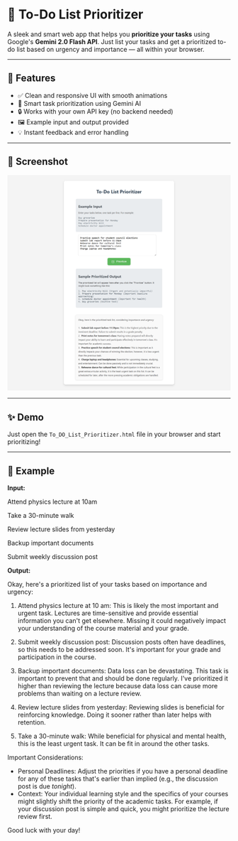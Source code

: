 # 📝 To-Do List Prioritizer

A sleek and smart web app that helps you **prioritize your tasks** using Google's **Gemini 2.0 Flash API**. Just list your tasks and get a prioritized to-do list based on urgency and importance — all within your browser.

---

## 🚀 Features

- ✅ Clean and responsive UI with smooth animations
- 🧠 Smart task prioritization using Gemini AI
- 🔒 Works with your own API key (no backend needed)
- 🖼️ Example input and output provided
- 💡 Instant feedback and error handling

---

## 📸 Screenshot


![App Screenshot](Screenshot.png)

---

## ✨ Demo

Just open the `To_DO_List_Prioritizer.html` file in your browser and start prioritizing!

---

## 🧪 Example

**Input:**

Attend physics lecture at 10am    

Take a 30-minute walk   

Review lecture slides from yesterday   

Backup important documents    

Submit weekly discussion post 

**Output:**

Okay, here's a prioritized list of your tasks based on importance and urgency:

1.  Attend physics lecture at 10 am: This is likely the most important and urgent task. Lectures are time-sensitive and provide essential information you can't get elsewhere. Missing it could negatively impact your understanding of the course material and your grade.

2.  Submit weekly discussion post: Discussion posts often have deadlines, so this needs to be addressed soon. It's important for your grade and participation in the course.

3.  Backup important documents: Data loss can be devastating. This task is important to prevent that and should be done regularly. I've prioritized it higher than reviewing the lecture because data loss can cause more problems than waiting on a lecture review.

4.  Review lecture slides from yesterday: Reviewing slides is beneficial for reinforcing knowledge. Doing it sooner rather than later helps with retention.

5.  Take a 30-minute walk: While beneficial for physical and mental health, this is the least urgent task. It can be fit in around the other tasks.

Important Considerations:

*   Personal Deadlines: Adjust the priorities if you have a personal deadline for any of these tasks that's earlier than implied (e.g., the discussion post is due *tonight*).
*   Context: Your individual learning style and the specifics of your courses might slightly shift the priority of the academic tasks. For example, if your discussion post is simple and quick, you might prioritize the lecture review first.

Good luck with your day!
